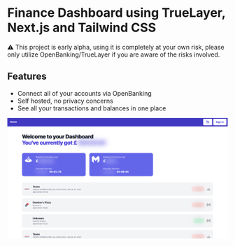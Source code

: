 # Finance Dashboard using TrueLayer, Next.js and Tailwind CSS

⚠️ This project is early alpha, using it is completely at your own risk, please only utilize OpenBanking/TrueLayer if you are aware of the risks involved.

## Features

- Connect all of your accounts via OpenBanking
- Self hosted, no privacy concerns
- See all your transactions and balances in one place

![Dashboard View](images/mock-dashboard.png)
